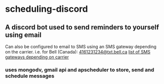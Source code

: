 # scheduling-discord

## A discord bot used to send reminders to yourself using email
Can also be configured to email to SMS using an SMS gateway depending on the carrier. i.e. for Bell (Canada): 4161231234@txt.bell.ca [list of SMS gateways depending on carrier](https://smsemailgateway.com/)


### uses mongodv, gmail api and apscheduler to store, send and schedule messages
